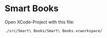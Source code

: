 # Smart Books

Open XCode-Project with this file:

``./src/Smart\ Books/Smart\ Books.xcworkspace/``
